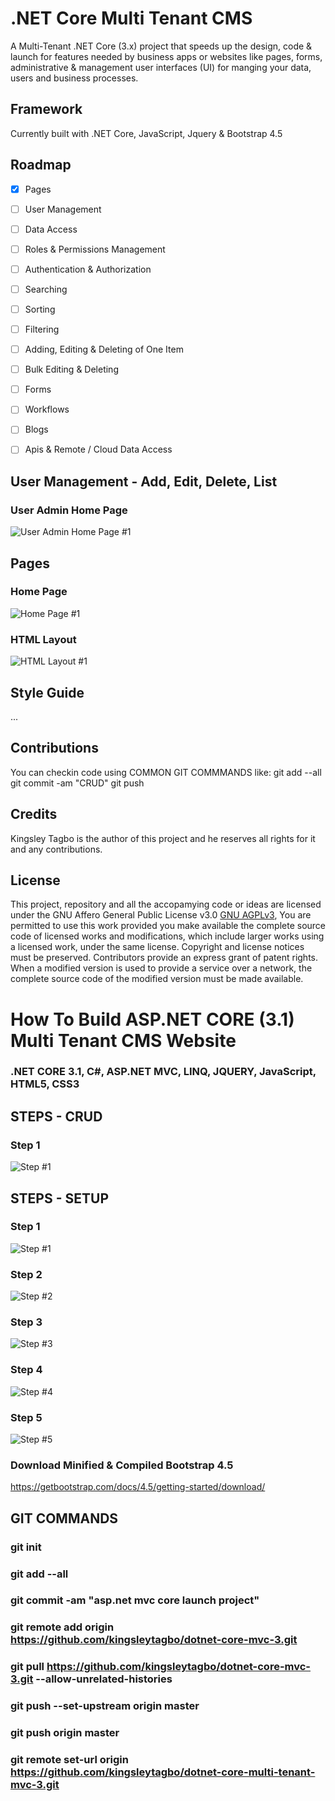 ﻿# .NET Core Multi Tenant CMS
A Multi-Tenant .NET Core (3.x) project that speeds up the design, code & launch for features needed by business apps or websites like pages, forms, administrative & management user interfaces (UI) for manging your data, users and business processes.

## Framework
Currently built with .NET Core, JavaScript, Jquery & Bootstrap 4.5 

## Roadmap
- [X] Pages
- [ ] User Management
- [ ] Data Access  
- [ ] Roles & Permissions Management
- [ ] Authentication & Authorization
- [ ] Searching
- [ ] Sorting
- [ ] Filtering
- [ ] Adding, Editing & Deleting of One Item
- [ ] Bulk Editing & Deleting
- [ ] Forms
- [ ] Workflows
- [ ] Blogs
- [ ] Apis & Remote / Cloud Data Access


## User Management - Add, Edit, Delete, List
### User Admin Home Page
![User Admin Home Page #1](KT.Core.Mvc/wwwroot/images/cms-page-useradmin-home.png "User Admin Home Page #1")

## Pages
### Home Page
![Home Page #1](KT.Core.Mvc/wwwroot/images/cms-page-home.png "Home Page #1")

### HTML Layout
![HTML Layout #1](KT.Core.Mvc/wwwroot/images/cms-page-html-layout.png "HTML Layout #1")

## Style Guide
...

## Contributions
You can checkin code using COMMON GIT COMMMANDS like: git add --all git commit -am "CRUD" git push


## Credits
Kingsley Tagbo is the author of this project and he reserves all rights for it and any contributions.

## License
This project, repository and all the accopamying code or ideas are licensed under the GNU Affero General Public License v3.0 [GNU AGPLv3](https://choosealicense.com/licenses/agpl-3.0/),
You are permitted to use this work provided you make available the complete source code of licensed works and modifications, which include larger works using a licensed work, under the same license. Copyright and license notices must be preserved. Contributors provide an express grant of patent rights. When a modified version is used to provide a service over a network, the complete source code of the modified version must be made available.

# How To Build ASP.NET CORE (3.1) Multi Tenant CMS Website
### .NET CORE 3.1, C#, ASP.NET MVC, LINQ, JQUERY, JavaScript, HTML5, CSS3

## STEPS - CRUD

### Step 1
![Step #1](KT.Core.Mvc/wwwroot/images/crud-step1.png "Step #1")


## STEPS - SETUP

### Step 1
![Step #1](KT.Core.Mvc/wwwroot/images/setup-step1.png "Step #1")

### Step 2
![Step #2](KT.Core.Mvc/wwwroot/images/setup-step2.png "Step #2")

### Step 3
![Step #3](KT.Core.Mvc/wwwroot/images/setup-step3.png "Step #3")

### Step 4
![Step #4](KT.Core.Mvc/wwwroot/images/setup-step4.png "Step #4")

### Step 5
![Step #5](KT.Core.Mvc/wwwroot/images/setup-step5.png "Step #5")


### Download Minified & Compiled Bootstrap 4.5
https://getbootstrap.com/docs/4.5/getting-started/download/


## GIT COMMANDS

### git init
### git add --all
### git commit -am "asp.net mvc core launch project"
### git remote add origin https://github.com/kingsleytagbo/dotnet-core-mvc-3.git
### git pull https://github.com/kingsleytagbo/dotnet-core-mvc-3.git --allow-unrelated-histories
### git push --set-upstream origin master
### git push origin master
### git remote set-url origin https://github.com/kingsleytagbo/dotnet-core-multi-tenant-mvc-3.git